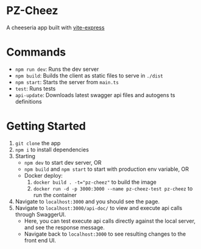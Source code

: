 # PZ-Cheez

A cheeseria app built with [vite-express](https://github.com/szymmis/vite-express)

# Commands

- `npm run dev`: Runs the dev server
- `npm build`: Builds the client as static files to serve in `./dist`
- `npm start`: Starts the server from `main.ts`
- `test`: Runs tests
- `api-update`: Downloads latest swagger api files and autogens ts definitions

# Getting Started

1. `git clone` the app
2. `npm i` to install dependencies
3. Starting 
    - `npm dev` to start dev server, OR
    - `npm build` and `npm start` to start with production env variable, OR
    - Docker deploy:
        1. `docker build . -t="pz-cheez"` to build the image
        2. `docker run -d -p 3000:3000 --name pz-cheez-test pz-cheez` to run the container
4. Navigate to `localhost:3000` and you should see the page.
5. Navigate to `localhost:3000/api-doc/` to view and execute api calls through SwaggerUI.
    - Here, you can test execute api calls directly against the local server, and see the response message.
    - Navigate back to `localhost:3000` to see resulting changes to the front end UI.
